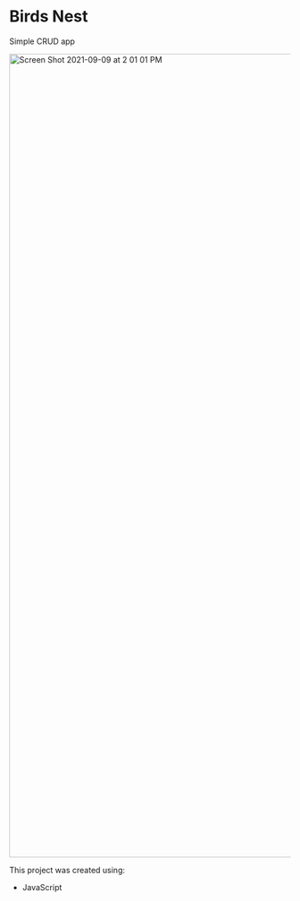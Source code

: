 # Birds Nest

Simple CRUD app

<img width="1437" alt="Screen Shot 2021-09-09 at 2 01 01 PM" src="https://user-images.githubusercontent.com/72565897/132738611-53f86a87-5039-4bf8-89f4-6a8a33677736.png">

This project was created using:
* JavaScript
